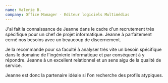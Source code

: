 ```yaml
---
name: Valerie B.
company: Office Manager - Editeur logiciels Multimédias
---
```


J'ai fait la connaissance de Jeanne dans le cadre d'un recrutement très spécifique pour un chef de projet informatique. Jeanne à parfaitement cerné nos besoins avec un beaucoup de discernement.

Je la recommande pour sa faculté à analyser très vite un besoin spécifique dans le domaine de l'ingénierie informatique et par conséquent à y répondre. Jeanne à un excellent relationnel et un sens aigu de la qualité de service.

Jeanne est donc la partenaire idéale si l'on recherche des profils atypiques.
